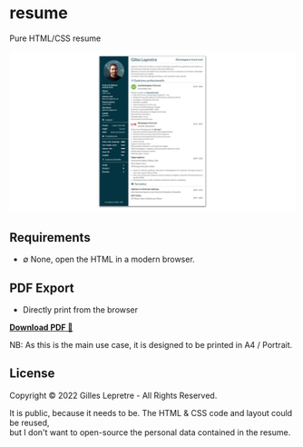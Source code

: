 # resume

Pure HTML/CSS resume

[![preview](./assets/preview.png)](https://raw.githubusercontent.com/glepretre/resume/main/dist/resume.pdf)

## Requirements

* ∅ None, open the HTML in a modern browser.

## PDF Export

* Directly print from the browser

**[Download PDF 📄](https://raw.githubusercontent.com/glepretre/resume/main/dist/resume.pdf)**

NB: As this is the main use case, it is designed to be printed in A4 / Portrait.

## License

Copyright :copyright: 2022 Gilles Lepretre - All Rights Reserved.

It is public, because it needs to be.
The HTML & CSS code and layout could be reused,  
but I don't want to open-source the personal data contained in the resume.
